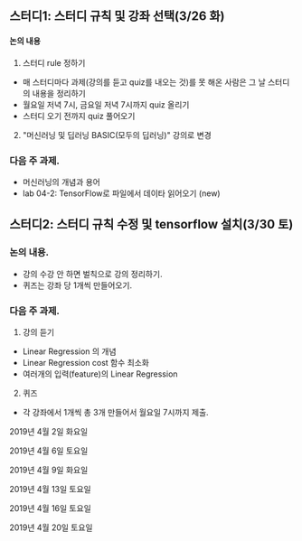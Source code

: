 ## 스터디1: 스터디 규칙 및 강좌 선택(3/26 화)
#### 논의 내용
1. 스터디 rule 정하기  
- 매 스터디마다 과제(강의를 듣고 quiz를 내오는 것)를 못 해온 사람은 그 날 스터디의 내용을 정리하기  
- 월요일 저녁 7시, 금요일 저녁 7시까지 quiz 올리기  
- 스터디 오기 전까지 quiz 풀어오기
 
2. "머신러닝 및 딥러닝 BASIC(모두의 딥러닝)" 강의로 변경

### 다음 주 과제.  
- 머신러닝의 개념과 용어
- lab 04-2: TensorFlow로 파일에서 데이타 읽어오기 (new)

## 스터디2: 스터디 규칙 수정 및 tensorflow 설치(3/30 토)

### 논의 내용.   
- 강의 수강 안 하면 벌칙으로 강의 정리하기. 
- 퀴즈는 강좌 당 1개씩 만들어오기.

### 다음 주 과제.  
1. 강의 듣기
- Linear Regression 의 개념
- Linear Regression cost 함수 최소화
- 여러개의 입력(feature)의 Linear Regression

2. 퀴즈
- 각 강좌에서 1개씩 총 3개 만들어서 월요일 7시까지 제출.

2019년 4월 2일 화요일

2019년 4월 6일 토요일

2019년 4월 9일 화요일

2019년 4월 13일 토요일

2019년 4월 16일 토요일

2019년 4월 20일 토요일

